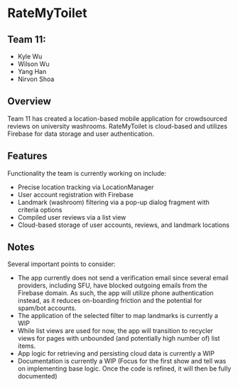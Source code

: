 # RateMyToilet
## Team 11:
- Kyle Wu
- Wilson Wu
- Yang Han
- Nirvon Shoa

## Overview
Team 11 has created a location-based mobile application for crowdsourced reviews on university washrooms. RateMyToilet is cloud-based and utilizes Firebase for data storage and user authentication.

## Features
Functionality the team is currently working on include:
- Precise location tracking via LocationManager
- User account registration with Firebase 
- Landmark (washroom) filtering via a pop-up dialog fragment with criteria options
- Compiled user reviews via a list view
- Cloud-based storage of user accounts, reviews, and landmark locations 

## Notes
Several important points to consider:
- The app currently does not send a verification email since several email providers, including SFU, have blocked outgoing emails from the Firebase domain. As such, the app will utilize phone authentication instead, as it reduces on-boarding friction and the potential for spam/bot accounts. 
- The application of the selected filter to map landmarks is currently a WIP
- While list views are used for now, the app will transition to recycler views for pages with unbounded (and potentially high number of) list items.
- App logic for retrieving and persisting cloud data is currently a WIP
- Documentation is currently a WIP (Focus for the first show and tell was on implementing base logic. Once the code is refined, it will then be fully documented)

